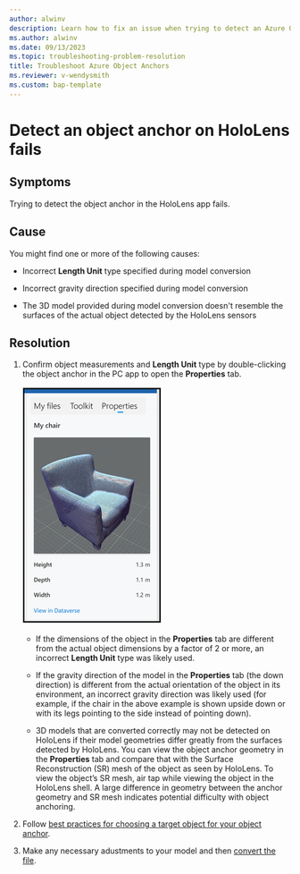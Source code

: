 ```yaml
---
author: alwinv
description: Learn how to fix an issue when trying to detect an Azure Object Anchor in HoloLens 
ms.author: alwinv
ms.date: 09/13/2023
ms.topic: troubleshooting-problem-resolution
title: Troubleshoot Azure Object Anchors
ms.reviewer: v-wendysmith
ms.custom: bap-template
---
```


# Detect an object anchor on HoloLens fails

## Symptoms

Trying to detect the object anchor in the HoloLens app fails.

## Cause

You might find one or more of the following causes:

- Incorrect **Length Unit** type specified during model conversion

- Incorrect gravity direction specified during model conversion

- The 3D model provided during model conversion doesn't resemble the surfaces of the actual object detected by the HoloLens sensors

## Resolution

1. Confirm object measurements and **Length Unit** type by double-clicking the object anchor in the PC app to open the **Properties** tab.
  
   ![Properties tab with My chair measurements](media/AOA-chair-properties.PNG "Properties tab with My chair measurements")

   - If the dimensions of the object in the **Properties** tab are different from the actual object dimensions by a factor of 2 or more, an incorrect **Length Unit** type was likely used.

   - If the gravity direction of the model in the **Properties** tab (the down direction) is different from the actual orientation of the object in its environment, an incorrect gravity direction was likely used (for example, if the chair in the above example is shown upside down or with its legs pointing to the side instead of pointing down).

   - 3D models that are converted correctly may not be detected on HoloLens if their model geometries differ greatly from the surfaces detected by HoloLens. You can view the object anchor geometry in the **Properties** tab and compare that with the Surface Reconstruction (SR) mesh of the object as seen by HoloLens. To view the object’s SR mesh, air tap while viewing the object in the HoloLens shell. A large difference in geometry between the anchor geometry and SR mesh indicates potential difficulty with object anchoring.

1. Follow [best practices for choosing a target object for your object anchor](/dynamics365/mixed-reality/guides/pc-app-anchor-azure-object#best-practices-for-choosing-a-target-object-for-your-object-anchor).

1. Make any necessary adustments to your model and then [convert the file](/dynamics365/mixed-reality/guides/pc-app-anchor-azure-object#convert-the-file-in-the-guides-model-driven-app).